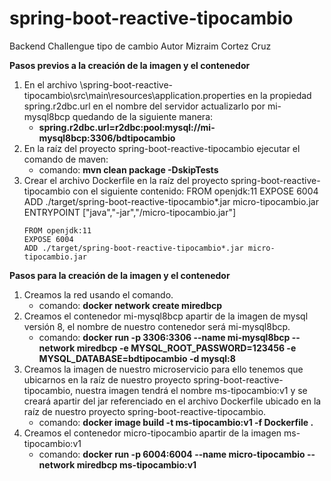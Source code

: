 # spring-boot-reactive-tipocambio
Backend Challengue tipo de cambio Autor Mizraim Cortez Cruz

**Pasos previos a la creación de la imagen y el contenedor**

1. En el archivo \spring-boot-reactive-tipocambio\src\main\resources\application.properties en la propiedad spring.r2dbc.url en el nombre del servidor actualizarlo por mi-mysql8bcp quedando de la siguiente manera:
   - **spring.r2dbc.url=r2dbc:pool:mysql://mi-mysql8bcp:3306/bdtipocambio**
2. En la raíz del proyecto spring-boot-reactive-tipocambio ejecutar el comando de maven:
   - comando: **mvn clean package -DskipTests**
3. Crear el archivo Dockerfile en la raíz del proyecto spring-boot-reactive-tipocambio con el siguiente contenido:
     FROM openjdk:11
	 EXPOSE 6004
	 ADD ./target/spring-boot-reactive-tipocambio*.jar micro-tipocambio.jar
	 ENTRYPOINT ["java","-jar","/micro-tipocambio.jar"]
	 <pre><code>FROM openjdk:11
   EXPOSE 6004
   ADD ./target/spring-boot-reactive-tipocambio*.jar micro-tipocambio.jar</code></pre>

**Pasos para la creación de la imagen y el contenedor**

1. Creamos la red usando el comando.
   - comando: **docker network create miredbcp**
2. Creamos el contenedor mi-mysql8bcp apartir de la imagen de mysql versión 8, el nombre de nuestro contenedor será mi-mysql8bcp.
   - comando: **docker run -p 3306:3306 --name mi-mysql8bcp --network miredbcp -e MYSQL_ROOT_PASSWORD=123456 -e MYSQL_DATABASE=bdtipocambio -d mysql:8**
3. Creamos la imagen de nuestro microservicio para ello tenemos que ubicarnos en la raíz de nuestro proyecto spring-boot-reactive-tipocambio, nuestra imagen tendrá el nombre ms-tipocambio:v1 y se creará apartir del jar referenciado en el archivo Dockerfile ubicado en la raíz de nuestro proyecto spring-boot-reactive-tipocambio.
   - comando: **docker image build -t ms-tipocambio:v1 -f Dockerfile .**
4. Creamos el contenedor micro-tipocambio apartir de la imagen ms-tipocambio:v1
   - comando: **docker run -p 6004:6004 --name micro-tipocambio --network miredbcp ms-tipocambio:v1**
   